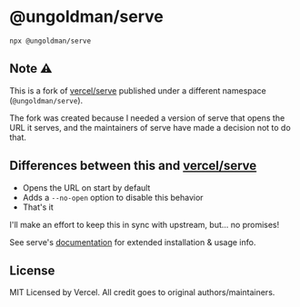 # @ungoldman/serve

```
npx @ungoldman/serve
```

## Note ⚠️

This is a fork of [vercel/serve](https://github.com/vercel/serve) published under a different namespace (`@ungoldman/serve`).

The fork was created because I needed a version of serve that opens the URL it serves, and the maintainers of serve have made a decision not to do that.

## Differences between this and [vercel/serve](https://github.com/vercel/serve)

- Opens the URL on start by default
- Adds a `--no-open` option to disable this behavior
- That's it

I'll make an effort to keep this in sync with upstream, but... no promises!

See serve's [documentation](https://github.com/ungoldman/serve#usage) for extended installation & usage info.

## License

MIT Licensed by Vercel. All credit goes to original authors/maintainers.
